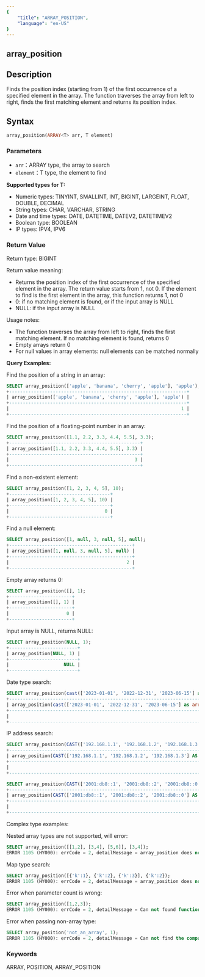 ```yaml
---
{
    "title": "ARRAY_POSITION",
    "language": "en-US"
}
---
```


## array_position

<version since="2.0.0">

</version>

## Description

Finds the position index (starting from 1) of the first occurrence of a specified element in the array. The function traverses the array from left to right, finds the first matching element and returns its position index.

## Syntax

```sql
array_position(ARRAY<T> arr, T element)
```

### Parameters

- `arr`：ARRAY<T> type, the array to search
- `element`：T type, the element to find

**Supported types for T:**
- Numeric types: TINYINT, SMALLINT, INT, BIGINT, LARGEINT, FLOAT, DOUBLE, DECIMAL
- String types: CHAR, VARCHAR, STRING
- Date and time types: DATE, DATETIME, DATEV2, DATETIMEV2
- Boolean type: BOOLEAN
- IP types: IPV4, IPV6

### Return Value

Return type: BIGINT

Return value meaning:
- Returns the position index of the first occurrence of the specified element in the array. The return value starts from 1, not 0. If the element to find is the first element in the array, this function returns 1, not 0
- 0: if no matching element is found, or if the input array is NULL
- NULL: if the input array is NULL

Usage notes:
- The function traverses the array from left to right, finds the first matching element. If no matching element is found, returns 0
- Empty arrays return 0
- For null values in array elements: null elements can be matched normally

**Query Examples:**

Find the position of a string in an array:
```sql
SELECT array_position(['apple', 'banana', 'cherry', 'apple'], 'apple');
+-----------------------------------------------------------------+
| array_position(['apple', 'banana', 'cherry', 'apple'], 'apple') |
+-----------------------------------------------------------------+
|                                                               1 |
+-----------------------------------------------------------------+
```

Find the position of a floating-point number in an array:
```sql
SELECT array_position([1.1, 2.2, 3.3, 4.4, 5.5], 3.3);
+------------------------------------------------+
| array_position([1.1, 2.2, 3.3, 4.4, 5.5], 3.3) |
+------------------------------------------------+
|                                              3 |
+------------------------------------------------+
```

Find a non-existent element:
```sql
SELECT array_position([1, 2, 3, 4, 5], 10);
+-------------------------------------+
| array_position([1, 2, 3, 4, 5], 10) |
+-------------------------------------+
|                                   0 |
+-------------------------------------+
```

Find a null element:
```sql
SELECT array_position([1, null, 3, null, 5], null);
+---------------------------------------------+
| array_position([1, null, 3, null, 5], null) |
+---------------------------------------------+
|                                           2 |
+---------------------------------------------+
```

Empty array returns 0:
```sql
SELECT array_position([], 1);
+-----------------------+
| array_position([], 1) |
+-----------------------+
|                     0 |
+-----------------------+
```

Input array is NULL, returns NULL:
```sql
SELECT array_position(NULL, 1);
+-------------------------+
| array_position(NULL, 1) |
+-------------------------+
|                    NULL |
+-------------------------+
```

Date type search:
```sql
SELECT array_position(cast(['2023-01-01', '2022-12-31', '2023-06-15'] as array<datetime>), '2023-01-01');
+---------------------------------------------------------------------------------------------------+
| array_position(cast(['2023-01-01', '2022-12-31', '2023-06-15'] as array<datetime>), '2023-01-01') |
+---------------------------------------------------------------------------------------------------+
|                                                                                                 1 |
+---------------------------------------------------------------------------------------------------+
```

IP address search:
```sql
SELECT array_position(CAST(['192.168.1.1', '192.168.1.2', '192.168.1.3'] AS ARRAY<IPV4>), '192.168.1.2');
+---------------------------------------------------------------------------------------------------+
| array_position(CAST(['192.168.1.1', '192.168.1.2', '192.168.1.3'] AS ARRAY<IPV4>), '192.168.1.2') |
+---------------------------------------------------------------------------------------------------+
|                                                                                                 2 |
+---------------------------------------------------------------------------------------------------+

SELECT array_position(CAST(['2001:db8::1', '2001:db8::2', '2001:db8::0'] AS ARRAY<IPV6>), '2001:db8::0');
+---------------------------------------------------------------------------------------------------+
| array_position(CAST(['2001:db8::1', '2001:db8::2', '2001:db8::0'] AS ARRAY<IPV6>), '2001:db8::0') |
+---------------------------------------------------------------------------------------------------+
|                                                                                                 3 |
+---------------------------------------------------------------------------------------------------+
```

Complex type examples:

Nested array types are not supported, will error:
```sql
SELECT array_position([[1,2], [3,4], [5,6]], [3,4]);
ERROR 1105 (HY000): errCode = 2, detailMessage = array_position does not support type ARRAY<ARRAY<TINYINT>>, expression is array_position([[1, 2], [3, 4], [5, 6]])
```

Map type search:
```sql
SELECT array_position([{'k':1}, {'k':2}, {'k':3}], {'k':2});
ERROR 1105 (HY000): errCode = 2, detailMessage = array_position does not support type ARRAY<MAP<VARCHAR(1),TINYINT>>, expression is array_position([map('k', 1), map('k', 2), map('k', 3)])
```

Error when parameter count is wrong:
```sql
SELECT array_position([1,2,3]);
ERROR 1105 (HY000): errCode = 2, detailMessage = Can not found function 'array_position' which has 1 arity. Candidate functions are: [array_position(Expression, Expression)]
```

Error when passing non-array type:
```sql
SELECT array_position('not_an_array', 1);
ERROR 1105 (HY000): errCode = 2, detailMessage = Can not find the compatibility function signature: array_position(VARCHAR(12), TINYINT)
```

### Keywords

ARRAY, POSITION, ARRAY_POSITION
